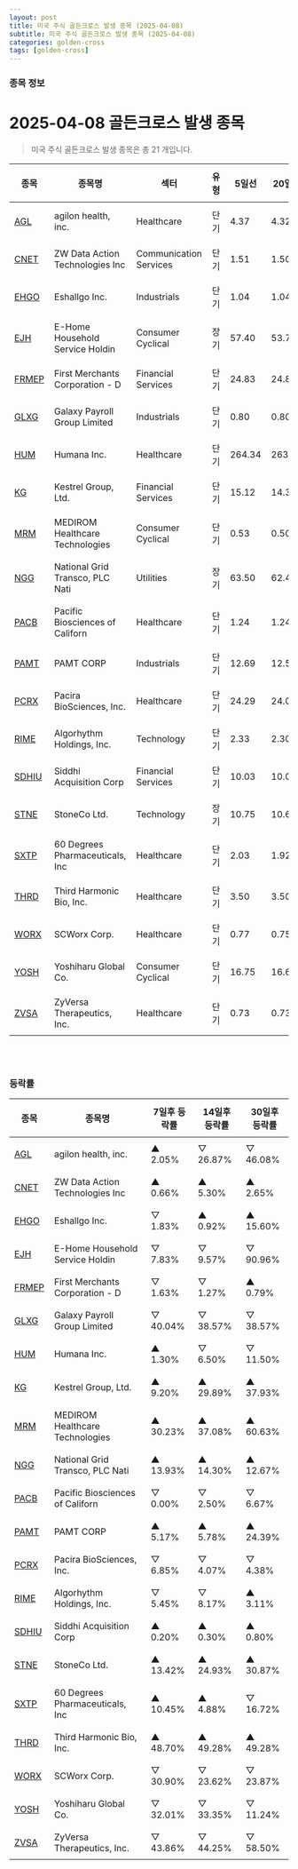 ```yaml
---
layout: post
title: 미국 주식 골든크로스 발생 종목 (2025-04-08)
subtitle: 미국 주식 골든크로스 발생 종목 (2025-04-08)
categories: golden-cross
tags: [golden-cross]
---
```



### 종목 정보

# 2025-04-08 골든크로스 발생 종목

<blockquote>  <p> 미국 주식 골든크로스 발생 종목은 총 21 개입니다. </p></blockquote>

<style type="text/css">table th,table td { padding: 10px 9px }</style><table><thead><tr><th>종목</th><th>종목명</th><th>섹터</th><th>유형</th><th>5일선</th><th>20일선</th><th>50일선</th><th>200일선</th><th>최근5일<br>상승률</th></tr></thead><tbody><tr><td><a href="https://stockato.github.io/ticker/AGL" target="_blank">AGL</a></td><td>agilon health, inc.</td><td>Healthcare</td><td>단기</td><td>4.37</td><td>4.32</td><td>3.80</td><td>3.04</td><td style="color: red">31.37%</td></tr><tr><td><a href="https://stockato.github.io/ticker/CNET" target="_blank">CNET</a></td><td>ZW Data Action Technologies Inc</td><td>Communication Services</td><td>단기</td><td>1.51</td><td>1.50</td><td>1.57</td><td>1.80</td><td style="color: red">2.03%</td></tr><tr><td><a href="https://stockato.github.io/ticker/EHGO" target="_blank">EHGO</a></td><td>Eshallgo Inc.</td><td>Industrials</td><td>단기</td><td>1.04</td><td>1.04</td><td>1.07</td><td>2.28</td><td style="color: red">5.83%</td></tr><tr><td><a href="https://stockato.github.io/ticker/EJH" target="_blank">EJH</a></td><td>E-Home Household Service Holdin</td><td>Consumer Cyclical</td><td>장기</td><td>57.40</td><td>53.78</td><td>41.64</td><td>41.53</td><td style="color: red">2.68%</td></tr><tr><td><a href="https://stockato.github.io/ticker/FRMEP" target="_blank">FRMEP</a></td><td>First Merchants Corporation - D</td><td>Financial Services</td><td>단기</td><td>24.83</td><td>24.82</td><td>24.82</td><td>24.64</td><td style="color: red">1.77%</td></tr><tr><td><a href="https://stockato.github.io/ticker/GLXG" target="_blank">GLXG</a></td><td>Galaxy Payroll Group Limited</td><td>Industrials</td><td>단기</td><td>0.80</td><td>0.80</td><td>0.84</td><td>3.66</td><td style="color: red">50.63%</td></tr><tr><td><a href="https://stockato.github.io/ticker/HUM" target="_blank">HUM</a></td><td>Humana Inc.</td><td>Healthcare</td><td>단기</td><td>264.34</td><td>263.99</td><td>266.59</td><td>269.99</td><td style="color: red">6.50%</td></tr><tr><td><a href="https://stockato.github.io/ticker/KG" target="_blank">KG</a></td><td>Kestrel Group, Ltd.</td><td>Financial Services</td><td>단기</td><td>15.12</td><td>14.33</td><td>16.70</td><td>25.59</td><td style="color: red">50.00%</td></tr><tr><td><a href="https://stockato.github.io/ticker/MRM" target="_blank">MRM</a></td><td>MEDIROM Healthcare Technologies</td><td>Consumer Cyclical</td><td>단기</td><td>0.53</td><td>0.50</td><td>0.69</td><td>1.71</td><td style="color: red">54.20%</td></tr><tr><td><a href="https://stockato.github.io/ticker/NGG" target="_blank">NGG</a></td><td>National Grid Transco, PLC Nati</td><td>Utilities</td><td>장기</td><td>63.50</td><td>62.46</td><td>60.83</td><td>60.82</td><td style="color: blue">-4.62%</td></tr><tr><td><a href="https://stockato.github.io/ticker/PACB" target="_blank">PACB</a></td><td>Pacific Biosciences of Californ</td><td>Healthcare</td><td>단기</td><td>1.24</td><td>1.24</td><td>1.40</td><td>1.73</td><td style="color: red">6.19%</td></tr><tr><td><a href="https://stockato.github.io/ticker/PAMT" target="_blank">PAMT</a></td><td>PAMT CORP</td><td>Industrials</td><td>단기</td><td>12.69</td><td>12.58</td><td>13.55</td><td>15.89</td><td style="color: red">9.58%</td></tr><tr><td><a href="https://stockato.github.io/ticker/PCRX" target="_blank">PCRX</a></td><td>Pacira BioSciences, Inc.</td><td>Healthcare</td><td>단기</td><td>24.29</td><td>24.06</td><td>24.84</td><td>20.49</td><td style="color: red">9.14%</td></tr><tr><td><a href="https://stockato.github.io/ticker/RIME" target="_blank">RIME</a></td><td>Algorhythm Holdings, Inc.</td><td>Technology</td><td>단기</td><td>2.33</td><td>2.30</td><td>2.84</td><td>34.52</td><td style="color: red">27.23%</td></tr><tr><td><a href="https://stockato.github.io/ticker/SDHIU" target="_blank">SDHIU</a></td><td>Siddhi Acquisition Corp</td><td>Financial Services</td><td>단기</td><td>10.03</td><td>10.03</td><td>10.03</td><td>10.03</td><td style="color: black">0.00%</td></tr><tr><td><a href="https://stockato.github.io/ticker/STNE" target="_blank">STNE</a></td><td>StoneCo Ltd.</td><td>Technology</td><td>장기</td><td>10.75</td><td>10.66</td><td>9.92</td><td>9.90</td><td style="color: blue">-1.32%</td></tr><tr><td><a href="https://stockato.github.io/ticker/SXTP" target="_blank">SXTP</a></td><td>60 Degrees Pharmaceuticals, Inc</td><td>Healthcare</td><td>단기</td><td>2.03</td><td>1.92</td><td>2.31</td><td>4.35</td><td style="color: red">51.85%</td></tr><tr><td><a href="https://stockato.github.io/ticker/THRD" target="_blank">THRD</a></td><td>Third Harmonic Bio, Inc.</td><td>Healthcare</td><td>단기</td><td>3.50</td><td>3.50</td><td>3.80</td><td>8.80</td><td style="color: red">2.68%</td></tr><tr><td><a href="https://stockato.github.io/ticker/WORX" target="_blank">WORX</a></td><td>SCWorx Corp.</td><td>Healthcare</td><td>단기</td><td>0.77</td><td>0.75</td><td>1.03</td><td>1.33</td><td style="color: red">20.61%</td></tr><tr><td><a href="https://stockato.github.io/ticker/YOSH" target="_blank">YOSH</a></td><td>Yoshiharu Global Co.</td><td>Consumer Cyclical</td><td>단기</td><td>16.75</td><td>16.63</td><td>11.91</td><td>7.10</td><td style="color: red">19.64%</td></tr><tr><td><a href="https://stockato.github.io/ticker/ZVSA" target="_blank">ZVSA</a></td><td>ZyVersa Therapeutics, Inc.</td><td>Healthcare</td><td>단기</td><td>0.73</td><td>0.73</td><td>1.00</td><td>1.38</td><td style="color: red">115.99%</td></tr></tbody></table><br><br>
### 등락률

<table><thead><tr><th>종목</th><th>종목명</th><th>7일후 등락률</th><th>14일후 등락률</th><th>30일후 등락률</th></tr></thead><tbody><tr><td><a href="https://stockato.github.io/ticker/AGL" target="_blank">AGL</a></td><td>agilon health, inc.</td><td>▲ 2.05%</td><td>▽ 26.87%</td><td>▽ 46.08%</td></tr><tr><td><a href="https://stockato.github.io/ticker/CNET" target="_blank">CNET</a></td><td>ZW Data Action Technologies Inc</td><td>▲ 0.66%</td><td>▲ 5.30%</td><td>▲ 2.65%</td></tr><tr><td><a href="https://stockato.github.io/ticker/EHGO" target="_blank">EHGO</a></td><td>Eshallgo Inc.</td><td>▽ 1.83%</td><td>▲ 0.92%</td><td>▲ 15.60%</td></tr><tr><td><a href="https://stockato.github.io/ticker/EJH" target="_blank">EJH</a></td><td>E-Home Household Service Holdin</td><td>▽ 7.83%</td><td>▽ 9.57%</td><td>▽ 90.96%</td></tr><tr><td><a href="https://stockato.github.io/ticker/FRMEP" target="_blank">FRMEP</a></td><td>First Merchants Corporation - D</td><td>▽ 1.63%</td><td>▽ 1.27%</td><td>▲ 0.79%</td></tr><tr><td><a href="https://stockato.github.io/ticker/GLXG" target="_blank">GLXG</a></td><td>Galaxy Payroll Group Limited</td><td>▽ 40.04%</td><td>▽ 38.57%</td><td>▽ 38.57%</td></tr><tr><td><a href="https://stockato.github.io/ticker/HUM" target="_blank">HUM</a></td><td>Humana Inc.</td><td>▲ 1.30%</td><td>▽ 6.50%</td><td>▽ 11.50%</td></tr><tr><td><a href="https://stockato.github.io/ticker/KG" target="_blank">KG</a></td><td>Kestrel Group, Ltd.</td><td>▲ 9.20%</td><td>▲ 29.89%</td><td>▲ 37.93%</td></tr><tr><td><a href="https://stockato.github.io/ticker/MRM" target="_blank">MRM</a></td><td>MEDIROM Healthcare Technologies</td><td>▲ 30.23%</td><td>▲ 37.08%</td><td>▲ 60.63%</td></tr><tr><td><a href="https://stockato.github.io/ticker/NGG" target="_blank">NGG</a></td><td>National Grid Transco, PLC Nati</td><td>▲ 13.93%</td><td>▲ 14.30%</td><td>▲ 12.67%</td></tr><tr><td><a href="https://stockato.github.io/ticker/PACB" target="_blank">PACB</a></td><td>Pacific Biosciences of Californ</td><td>▽ 0.00%</td><td>▽ 2.50%</td><td>▽ 6.67%</td></tr><tr><td><a href="https://stockato.github.io/ticker/PAMT" target="_blank">PAMT</a></td><td>PAMT CORP</td><td>▲ 5.17%</td><td>▲ 5.78%</td><td>▲ 24.39%</td></tr><tr><td><a href="https://stockato.github.io/ticker/PCRX" target="_blank">PCRX</a></td><td>Pacira BioSciences, Inc.</td><td>▽ 6.85%</td><td>▽ 4.07%</td><td>▽ 4.38%</td></tr><tr><td><a href="https://stockato.github.io/ticker/RIME" target="_blank">RIME</a></td><td>Algorhythm Holdings, Inc.</td><td>▽ 5.45%</td><td>▽ 8.17%</td><td>▲ 3.11%</td></tr><tr><td><a href="https://stockato.github.io/ticker/SDHIU" target="_blank">SDHIU</a></td><td>Siddhi Acquisition Corp</td><td>▲ 0.20%</td><td>▲ 0.30%</td><td>▲ 0.80%</td></tr><tr><td><a href="https://stockato.github.io/ticker/STNE" target="_blank">STNE</a></td><td>StoneCo Ltd.</td><td>▲ 13.42%</td><td>▲ 24.93%</td><td>▲ 30.87%</td></tr><tr><td><a href="https://stockato.github.io/ticker/SXTP" target="_blank">SXTP</a></td><td>60 Degrees Pharmaceuticals, Inc</td><td>▲ 10.45%</td><td>▲ 4.88%</td><td>▽ 16.72%</td></tr><tr><td><a href="https://stockato.github.io/ticker/THRD" target="_blank">THRD</a></td><td>Third Harmonic Bio, Inc.</td><td>▲ 48.70%</td><td>▲ 49.28%</td><td>▲ 49.28%</td></tr><tr><td><a href="https://stockato.github.io/ticker/WORX" target="_blank">WORX</a></td><td>SCWorx Corp.</td><td>▽ 30.90%</td><td>▽ 23.62%</td><td>▽ 23.87%</td></tr><tr><td><a href="https://stockato.github.io/ticker/YOSH" target="_blank">YOSH</a></td><td>Yoshiharu Global Co.</td><td>▽ 32.01%</td><td>▽ 33.35%</td><td>▽ 11.24%</td></tr><tr><td><a href="https://stockato.github.io/ticker/ZVSA" target="_blank">ZVSA</a></td><td>ZyVersa Therapeutics, Inc.</td><td>▽ 43.86%</td><td>▽ 44.25%</td><td>▽ 58.50%</td></tr>